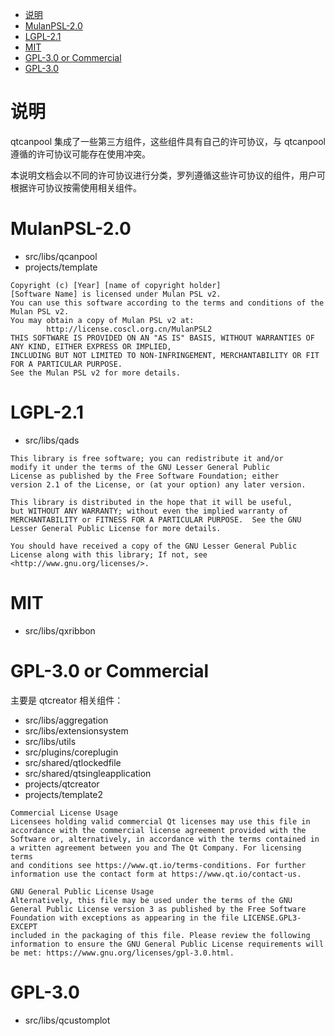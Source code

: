 <!-- TOC -->

- [说明](#说明)
- [MulanPSL-2.0](#mulanpsl-20)
- [LGPL-2.1](#lgpl-21)
- [MIT](#mit)
- [GPL-3.0 or Commercial](#gpl-30-or-commercial)
- [GPL-3.0](#gpl-30)

<!-- /TOC -->

# 说明
qtcanpool 集成了一些第三方组件，这些组件具有自己的许可协议，与 qtcanpool 遵循的许可协议可能存在使用冲突。

本说明文档会以不同的许可协议进行分类，罗列遵循这些许可协议的组件，用户可根据许可协议按需使用相关组件。

# MulanPSL-2.0
- src/libs/qcanpool
- projects/template

```
Copyright (c) [Year] [name of copyright holder]
[Software Name] is licensed under Mulan PSL v2.
You can use this software according to the terms and conditions of the Mulan PSL v2.
You may obtain a copy of Mulan PSL v2 at:
        http://license.coscl.org.cn/MulanPSL2
THIS SOFTWARE IS PROVIDED ON AN "AS IS" BASIS, WITHOUT WARRANTIES OF ANY KIND, EITHER EXPRESS OR IMPLIED,
INCLUDING BUT NOT LIMITED TO NON-INFRINGEMENT, MERCHANTABILITY OR FIT FOR A PARTICULAR PURPOSE.
See the Mulan PSL v2 for more details.
```

# LGPL-2.1
- src/libs/qads

```
This library is free software; you can redistribute it and/or
modify it under the terms of the GNU Lesser General Public
License as published by the Free Software Foundation; either
version 2.1 of the License, or (at your option) any later version.

This library is distributed in the hope that it will be useful,
but WITHOUT ANY WARRANTY; without even the implied warranty of
MERCHANTABILITY or FITNESS FOR A PARTICULAR PURPOSE.  See the GNU
Lesser General Public License for more details.

You should have received a copy of the GNU Lesser General Public
License along with this library; If not, see <http://www.gnu.org/licenses/>.
```

# MIT
- src/libs/qxribbon

# GPL-3.0 or Commercial
主要是 qtcreator 相关组件：
- src/libs/aggregation
- src/libs/extensionsystem
- src/libs/utils
- src/plugins/coreplugin
- src/shared/qtlockedfile
- src/shared/qtsingleapplication
- projects/qtcreator
- projects/template2

```
Commercial License Usage
Licensees holding valid commercial Qt licenses may use this file in
accordance with the commercial license agreement provided with the
Software or, alternatively, in accordance with the terms contained in
a written agreement between you and The Qt Company. For licensing terms
and conditions see https://www.qt.io/terms-conditions. For further
information use the contact form at https://www.qt.io/contact-us.

GNU General Public License Usage
Alternatively, this file may be used under the terms of the GNU
General Public License version 3 as published by the Free Software
Foundation with exceptions as appearing in the file LICENSE.GPL3-EXCEPT
included in the packaging of this file. Please review the following
information to ensure the GNU General Public License requirements will
be met: https://www.gnu.org/licenses/gpl-3.0.html.
```

# GPL-3.0
- src/libs/qcustomplot
